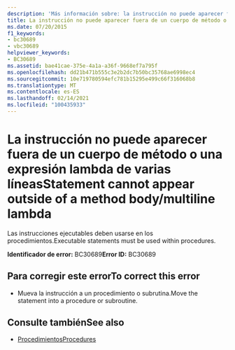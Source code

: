 ```yaml
---
description: 'Más información sobre: la instrucción no puede aparecer fuera de un cuerpo de método o una expresión lambda de varias líneas'
title: La instrucción no puede aparecer fuera de un cuerpo de método o una expresión lambda de varias líneas
ms.date: 07/20/2015
f1_keywords:
- bc30689
- vbc30689
helpviewer_keywords:
- BC30689
ms.assetid: bae41cae-375e-4a1a-a36f-9668ef7a795f
ms.openlocfilehash: dd21b471b555c3e2b2dc7b50bc35768ae6998ec4
ms.sourcegitcommit: 10e719780594efc781b15295e499c66f316068b8
ms.translationtype: MT
ms.contentlocale: es-ES
ms.lasthandoff: 02/14/2021
ms.locfileid: "100435933"
---
```

# <a name="statement-cannot-appear-outside-of-a-method-bodymultiline-lambda"></a><span data-ttu-id="2775d-103">La instrucción no puede aparecer fuera de un cuerpo de método o una expresión lambda de varias líneas</span><span class="sxs-lookup"><span data-stu-id="2775d-103">Statement cannot appear outside of a method body/multiline lambda</span></span>

<span data-ttu-id="2775d-104">Las instrucciones ejecutables deben usarse en los procedimientos.</span><span class="sxs-lookup"><span data-stu-id="2775d-104">Executable statements must be used within procedures.</span></span>  
  
 <span data-ttu-id="2775d-105">**Identificador de error:** BC30689</span><span class="sxs-lookup"><span data-stu-id="2775d-105">**Error ID:** BC30689</span></span>  
  
## <a name="to-correct-this-error"></a><span data-ttu-id="2775d-106">Para corregir este error</span><span class="sxs-lookup"><span data-stu-id="2775d-106">To correct this error</span></span>  
  
- <span data-ttu-id="2775d-107">Mueva la instrucción a un procedimiento o subrutina.</span><span class="sxs-lookup"><span data-stu-id="2775d-107">Move the statement into a procedure or subroutine.</span></span>  
  
## <a name="see-also"></a><span data-ttu-id="2775d-108">Consulte también</span><span class="sxs-lookup"><span data-stu-id="2775d-108">See also</span></span>

- [<span data-ttu-id="2775d-109">Procedimientos</span><span class="sxs-lookup"><span data-stu-id="2775d-109">Procedures</span></span>](../programming-guide/language-features/procedures/index.md)
